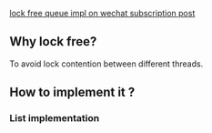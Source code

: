 



[lock free queue impl on wechat subscription post](https://mp.weixin.qq.com/s/-9RJgcpamtXZOFflOkkt5w)


## Why lock free? 
To avoid lock contention between different threads.


## How to implement it ?

### List implementation


